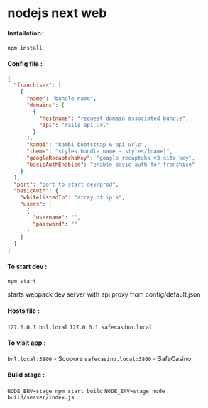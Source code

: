 # nodejs next web

#### Installation:

`npm install`

#### Config file :

```json
{
  "franchises": [
    {
      "name": "bundle name",
      "domains": [
        {
          "hostname": "request domain associated bundle",
          "api": "rails api url"
        }
      ],
      "kambi": "kambi bootstrap & api urls",
      "theme": "styles bundle name - styles/[name]",
      "googleRecaptchaKey": "google recaptcha v3 site-key",
      "basicAuthEnabled": "enable basic auth for franchise"
    }
  ],
  "port": "port to start dev/prod",
  "basicAuth": {
    "whitelistedIp": "array of ip's",
    "users": [
      {
        "username": "",
        "password": ""
      }
    ]
  }
}
```

#### To start dev :

`npm start`

starts webpack dev server with api proxy from config/default.json

#### Hosts file :

`127.0.0.1 bnl.local`
`127.0.0.1 safecasino.local`

#### To visit app :

`bnl.local:3800` - Scooore
`safecasino.local:3800` - SafeCasino

#### Build stage :

`NODE_ENV=stage npm start build`
`NODE_ENV=stage node build/server/index.js`
